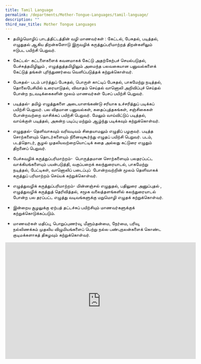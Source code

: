 ```yaml
---
title: Tamil Language
permalink: /departments/Mother-Tongue-Languages/tamil-language/
description: ""
third_nav_title: Mother Tongue Languages
---
```

*   தமிழ்மொழிப் பாடத்திட்டத்தின் வழி மாணவர்கள் : கேட்டல், பேசுதல், படித்தல், எழுதுதல் ஆகிய திறன்களோடு இருவழிக் கருத்துப்பரிமாற்றத் திறன்களிலும்&nbsp; ஈடுபட பயிற்சி பெறுவர்.

  

*   கேட்டல்- கட்டளைகளைக் கவனமாகக் கேட்டு அதற்கேற்பச் செயல்படுதல், பேச்சுத்தமிழிலும் , எழுத்துத்தமிழிலும் அமைந்த பலவகையான பனுவல்களைக் கேட்டுத் தங்கள் புரிந்துணர்வை வெளிப்படுத்தக் கற்றுக்கொள்வர்.

  

*   பேசுதல்- படம் பார்த்துப் பேசுதல், பொருள் காட்டிப் பேசுதல், பாகமேற்று நடித்தல், தொலைபேசியில் உரையாடுதல், விவாதம் செய்தல் வானொலி அறிவிப்புச் செய்தல் போன்ற நடவடிக்கைகளின் மூலம் மாணவர்கள் பேசப் பயிற்சி பெறுவர்.

  

*   படித்தல்- தமிழ் எழுத்துகளை அடையாளங்கண்டு சரியாக உச்சரித்துப் படிக்கப் பயிற்சி பெறுவர். பல விதமான பனுவல்கள், கதைப்புத்தகங்கள், சஞ்சிகைகள் போன்றவற்றை வாசிக்கப் பயிற்சி பெறுவர். மேலும் வாய்விட்டுப் படித்தல், வாய்க்குள் படித்தல், அகன்ற படிப்பு மற்றும் ஆழ்ந்து படிக்கவும் கற்றுக்கொள்வர்.

  

*   எழுதுதல்- தெளிவாகவும் வரிவடிவம் சிதையாமலும் எழுதிப் பழகுவர். படித்த சொற்களையும் தொடர்களையும் நினைவுகூர்ந்து எழுதப் பயிற்சி பெறுவர். படம், படத்தொடர், சூழல் முதலியவற்றையொட்டிக் கதை அல்லது கட்டுரை எழுதும் திறனைப் பெறுவர்.

  

*   பேச்சுவழிக் கருத்துப்பரிமாற்றம்-&nbsp; பொருத்தமான சொற்களையும் பலதரப்பட்ட வாக்கியங்களையும் பயன்படுத்தி, வகுப்பறைக் கலந்துரையாடல், பாகமேற்று நடித்தல், பேட்டிகள், வானொலிப் படைப்புப்&nbsp; போன்றவற்றின் மூலம் தெளிவாகக் கருத்துப் பரிமாற்றம் செய்யக் கற்றுக்கொள்வர்.

  

*   எழுத்துவழிக் கருத்துப்பரிமாற்றம்- மின்னஞ்சல் எழுதுதல், பதிலுரை அனுப்புதல் , எழுத்துவழிக் கருத்துத் தெரிவித்தல், சமூக வலைத்தளங்களில் கலந்துரையாடல் போன்ற பல தரப்பட்ட எழுத்து வடிவங்களுக்கு மறுமொழி எழுதக் கற்றுக்கொள்வர்.

  

*   இன்றைய சூழலுக்கு ஏற்பத் தட்டச்சுப் பயிற்சியும் மாணவர்களுக்குக் கற்றுக்கொடுக்கப்படும்.

  

*   மாணவர்கள் மதிப்பு, பொறுப்புணர்வு, மீளும்தன்மை, நேர்மை, பரிவு, நல்லிணக்கம் முதலிய விழுமியங்களைப் பெற்று நல்ல பண்புநலன்களைக் கொண்ட குடிமக்களாகத் திகழவும் கற்றுக்கொள்வர்.

<center><iframe allowfullscreen="true" height="366" width="600" frameborder="0" src="https://docs.google.com/presentation/d/e/2PACX-1vQ6EWz0aGVHy1DiITj0r44cwXsFDejmWC7ODNsqyliOBtPNP1pklbs1IQBwKLHkb5MCVpH_T7Gr3sAe/embed?start=false&amp;loop=true&amp;delayms=3000"></iframe></center>